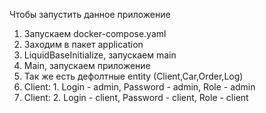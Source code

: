 Чтобы запустить данное приложение
1. Запускаем docker-compose.yaml
2. Заходим в пакет application
3. LiquidBaseInitialize, запускаем main
4. Main, запускаем приложение
5. Так же есть дефолтные entity (Client,Car,Order,Log)
6. Client: 1. Login - admin, Password - admin, Role - admin
7. Client: 2. Login - client, Password - client, Role - client
